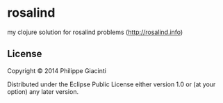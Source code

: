 # rosalind

my clojure solution for rosalind problems (http://rosalind.info)


## License

Copyright © 2014 Philippe Giacinti

Distributed under the Eclipse Public License either version 1.0 or (at
your option) any later version.
